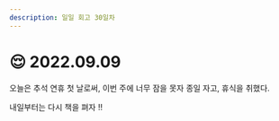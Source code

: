 ```yaml
---
description: 일일 회고 30일차
---
```


# 😌 2022.09.09

오늘은 추석 연휴 첫 날로써, 이번 주에 너무 잠을 못자 종일 자고, 휴식을 취했다.

내일부터는 다시 책을 펴자 !!
